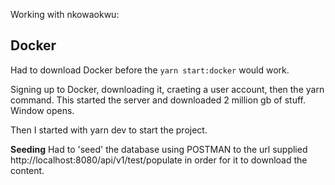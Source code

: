 Working with nkowaokwu:

## Docker

Had to download Docker before the `yarn start:docker` would work.


Signing up to Docker, downloading it, craeting a user account, then the yarn command. This started the server and downloaded 2 million gb of stuff. Window opens.

Then I started with yarn dev to start the project.

**Seeding**
Had to 'seed' the database using POSTMAN to the url supplied http://localhost:8080/api/v1/test/populate in order for it to download the content.